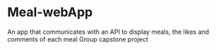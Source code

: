 # Meal-webApp
An app that communicates with an API to display meals, the likes and comments of each meal
Group capstone project
